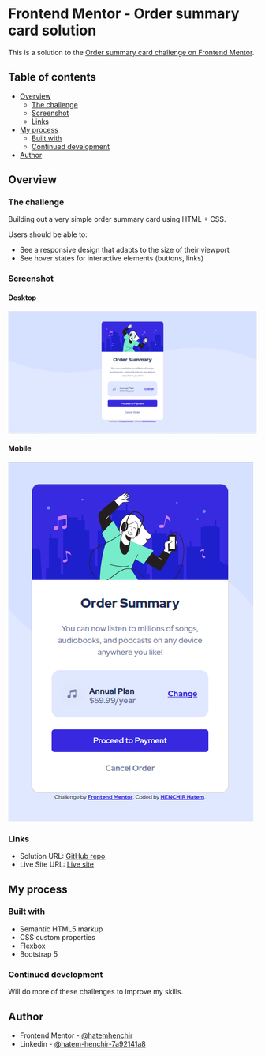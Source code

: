 # Frontend Mentor - Order summary card solution

This is a solution to the [Order summary card challenge on Frontend Mentor](https://www.frontendmentor.io/challenges/order-summary-component-QlPmajDUj).
## Table of contents

- [Overview](#overview)
  - [The challenge](#the-challenge)
  - [Screenshot](#screenshot)
  - [Links](#links)
- [My process](#my-process)
  - [Built with](#built-with)
  - [Continued development](#continued-development)
- [Author](#Author)


## Overview

### The challenge

Building out a very simple order summary card using HTML + CSS.

Users should be able to:

- See a responsive design that adapts to the size of their viewport
- See hover states for interactive elements (buttons, links)

### Screenshot
#### Desktop
![](./screenshots/desktop.png)

#### Mobile
![](./screenshots/mobile.png)

### Links

- Solution URL: [GitHub repo]()
- Live Site URL: [Live site]()

## My process

### Built with

- Semantic HTML5 markup
- CSS custom properties
- Flexbox
- Bootstrap 5

### Continued development

Will do more of these challenges to improve my skills.

## Author
- Frontend Mentor - [@hatemhenchir](https://www.frontendmentor.io/profile/hatemhenchir)
- Linkedin - [@hatem-henchir-7a92141a8](https://www.linkedin.com/in/hatem-henchir-7a92141a8/)